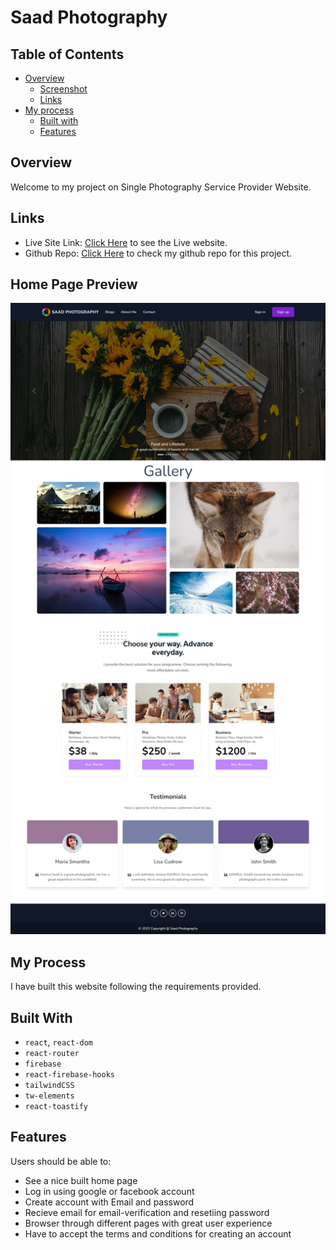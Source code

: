# Saad Photography

## Table of Contents

- [Overview](#overview)
  - [Screenshot](#home-page-preview)
  - [Links](#links)
- [My process](#my-process)
  - [Built with](#built-with)
  - [Features](#features)

## Overview

Welcome to my project on Single Photography Service Provider Website.

## Links

- Live Site Link: [Click Here](https://www.smart-photography-provider.web.app) to see the Live website.
- Github Repo: [Click Here](https://github.com/programming-hero-web-course-4/independent-service-provider-kamrulsaad) to check my github repo for this project.

## Home Page Preview


![Screenshot of the Website HomePage](./src/Images/screenshot.jpeg "Checkout the live site for more detailed view and funtionality")

## My Process

I have built this website following the requirements provided.

## Built With

- `react`, `react-dom`
- `react-router`
- `firebase`
- `react-firebase-hooks`
- `tailwindCSS`
- `tw-elements`
- `react-toastify` 

## Features

Users should be able to:

- See a nice built home page
- Log in using google or facebook account
- Create account with Email and password 
- Recieve email for email-verification and resetiing password
- Browser through different pages with great user experience
- Have to accept the terms and conditions for creating an account
